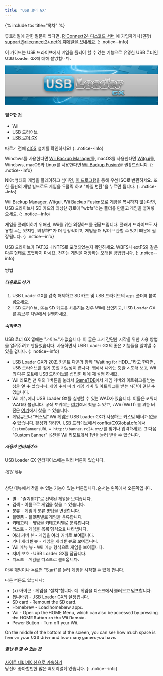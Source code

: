 ```yaml
---
title: "USB 로더 GX"
---
```


{% include toc title="목차" %}

튜토리얼에 관한 질문이 있다면, [RiiConnect24 디스코드 서버](https://discord.gg/rc24) 에 가입하거나(권장) [support@riiconnect24.net에 이메일을 보내세요](mailto:support@riiconnect24.net).
{: .notice--info}

이 가이드는 USB 드라이브에서 게임을 플레이 할 수 있는 기능으로 유명한 USB 로더인 USB Loader GX에 대해 설명합니다.

![USB 로더 GX](/images/usbloadergx.png)

#### 필요한 것

* Wii
* USB 드라이브
* [USB 로더 GX](https://hbb1.oscwii.org/hbb/usbloader_gx/usbloader_gx.zip)

따르기 전에 [cIOS](/cios) 설치를 확인하세요!
{: .notice--info}

Windows를 사용한다면 [Wii Backup Manager](/wiibackupmanager)를, macOS를 사용한다면 [Witgui](https://desairem.com/wordpress/category/witgui-download/)를, Windows, macOS와 Linux를 사용한다면 [Wii Backup Fusion](https://github.com/larsenv/Wii-Backup-Fusion)을 권장드립니다.
{: .notice--info}

NKit 형태의 게임을 플레이하고 싶다면, [이 프로그램](https://gbatemp.net/download/nkit.36157/)을 통해 우선 ISO로 변환하세요. 또한 돌핀의 개발 빌드로도 게임을 우클릭 하고 "파일 변환"을 누르면 됩니다.
{: .notice--info}

Wii Backup Manager, Witgui, Wii Backup Fusion으로 게임을 복사하지 않는다면, USB 드라이브나 SD 카드의 최상단 경로에 "wbfs"라는 폴더를 만들고 게임을 붙여넣으세요.
{: .notice--info}

게임을 플레이하기 위해선, Wii를 위한 외장하드를 권장드립니다. 플래시 드라이브도 사용할 수는 있지만, 외장하드가 더 안정적이고, 게임을 더 많이 보관할 수 있기 때문에 권장됩니다.
{: .notice--info}

USB 드라이브가 FAT32나 NTFS로 포맷되었는지 확인하세요. WBFS나 extFS와 같은 다른 형태로 포맷하지 마세요. 전자는 게임을 저장하는 오래된 방법입니다.
{: .notice--info}

#### 방법

##### 다운로드 하기

1. USB Loader GX를 압축 해제하고 SD 카드 및 USB 드라이브의 `apps` 폴더에 붙여넣으세요.
2. USB 드라이브, 또는 SD 카드를 사용하는 경우 Wii에 삽입하고, USB Loader GX를 홈브루 채널에서 실행하세요.

##### 시작하기

USB 로더 GX 앱에는 "가이드"가 없습니다. 이 글은 그저 간단한 시작을 위한 사용 방법을 알려주려고 만들었습니다. 사용하면서 USB Loader GX의 좋은 기능들을 알아낼 수 있을 겁니다.
{: .notice--info}

* USB Loader GX가 20초 카운트 다운과 함께 "Waiting for HDD..."라고 한다면, USB 드라이브를 찾지 못할 가능성이 큽니다. 앱에서 나가는 것을 시도해 보고, Wii의 다른 포트에 USB 드라이브를 삽입한 뒤에 재 실행 하세요.
* Wii 리모컨 맨 위의 1 버튼을 눌러서 [GameTDB](https://gametdb.com/)에서 게임 커버와 아트워크를 받는 창을 열 수 있습니다. 게임 수에 따라 게임 커버 및 아트워크를 받는 시간이 걸릴 수 있습니다.
* Wii 메뉴에서 USB Loader GX를 실행할 수 있는 WAD가 있습니다. 이들은 포워더 WAD라 불립니다. 공식 포워더는 [여기](https://sourceforge.net/projects/usbloadergx/files/Releases/Forwarders/USB%20Loader%20GX-UNEO_Forwarder_5_1_AHBPROT.wad)에서 찾을 수 있고, vWii (Wii U) 를 위한 버전은 [여기](https://sourceforge.net/projects/usbloadergx/files/Releases/Forwarders/USB%20Loader%20GX-UNEO_Forwarder_5_1_AHBPROT_vWii%20%28Fix%29.wad)에서 찾을 수 있습니다.
* 게임큐브나 "커스텀" Wii 게임은 USB Loader GX가 사용하는 커스텀 배너가 없을 수 있습니다. 활성화 하려면, USB 드라이브에서 config/GXGlobal.cfg에서 `CustomBannersURL = http://banner.rc24.xyz/`를 찾거나 입력하세요. 그 다음 "Custom Banner" 옵션을 Wii 리모트에서 1번을 눌러 받을 수 있습니다.

##### 사용자 인터페이스

USB Loader GX 인터페이스에는 여러 버튼이 있습니다.

###### 메인 메뉴

상단 메뉴에서 찾을 수 있는 기능이 있는 버튼입니다. 순서는 왼쪽에서 오른쪽입니다.

* 별 - "즐겨찾기"로 선택된 게임을 보여줍니다.
* 검색 - 이름으로 게임을 찾을 수 있습니다.
* 분류 - 게임의 분류 방법을 변경합니다.
* 플랫폼 - 플랫폼별로 게임을 분류합니다.
* 카테고리 - 게임을 카테고리별로 분류합니다.
* 리스트 - 게임을 목록 형식으로 나타냅니다.
* 여러 커버 뷰 - 게임을 여러 커버로 보여줍니다.
* 커버 캐러셀 뷰 - 게임을 캐러셀 뷰로 보여줍니다.
* Wii 메뉴 뷰 - Wii 메뉴 형식으로 게임을 보여줍니다.
* 자녀 보호 - USB Loader GX를 잠급니다.
* 디스크 - 게임을 디스크로 불러옵니다.

아무 게임이나 누르면 "Start"를 눌러 게임을 시작할 수 있게 합니다.

다른 버튼도 있습니다:

* (+) 아이콘 - 게임을 "설치"합니다. 예. 게임을 디스크에서 불러오고 덤프합니다.
* 톱니바퀴 - USB Loader GX의 설정입니다.
* SD card - Remount the SD card.
* Homebrew - Load homebrew apps.
* Wii - Open up the HOME Menu, which can also be accessed by pressing the HOME Button on the Wii Remote.
* Power Button - Turn off your Wii.

On the middle of the bottom of the screen, you can see how much space is free on your USB drive and how many games you have.

##### 끝난 뒤 할 수 있는 것

[사이트 네비게이션으로 계속하기](site-navigation)<br>당신이 좋아할만한 많은 튜토리얼이 있습니다.
{: .notice--info}

